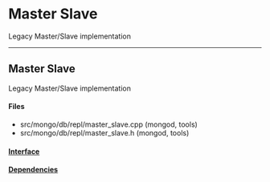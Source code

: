 # Master Slave
Legacy Master/Slave implementation


-------------

## Master Slave
Legacy Master/Slave implementation

#### Files
- src/mongo/db/repl/master\_slave.cpp   (mongod, tools)
- src/mongo/db/repl/master\_slave.h   (mongod, tools)

#### [Interface](interface/0)

#### [Dependencies](dependencies/0)
